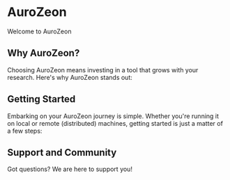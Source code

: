 # AuroZeon

Welcome to AuroZeon

## Why AuroZeon?

Choosing AuroZeon means investing in a tool that grows with your research. Here's why AuroZeon stands out:

## Getting Started

Embarking on your AuroZeon journey is simple. Whether you're running it on local or remote (distributed) machines, getting started is just a matter of a few steps:

## Support and Community

Got questions? We are here to support you!
